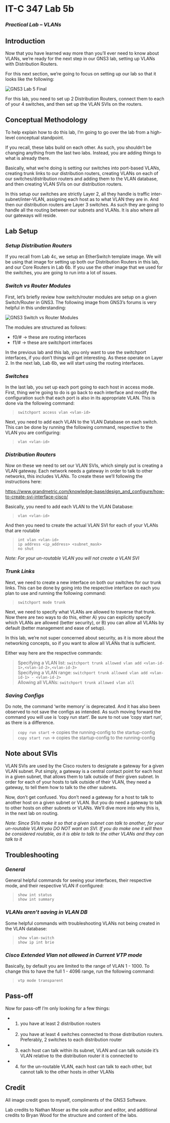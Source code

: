 # IT-C 347 Lab 5b
### *Practical Lab – VLANs*
## Introduction

Now that you have learned way more than you’ll ever need to know about VLANs, we’re ready for the next step in our GNS3 lab, setting up VLANs with Distribution Routers.

For this next section, we’re going to focus on setting up our lab so that it looks like the following:

![GNS3 Lab 5 Final](/assets/images/gns3/Lab-5.png)

For this lab, you need to set up 2 Distribution Routers, connect them to each of your 4 switches, and then set up the VLAN SVIs on the routers.  

## Conceptual Methodology

To help explain how to do this lab, I’m going to go over the lab from a high-level conceptual standpoint.

If you recall, these labs build on each other. As such, you shouldn’t be changing anything from the last two labs. Instead, you are adding things to what is already there.

Basically, what we’re doing is setting our switches into port-based VLANs, creating trunk links to our distribution routers, creating VLANs on each of our switches/distribution routers and adding them to the VLAN database, and then creating VLAN SVIs on our distribution routers.

In this setup our switches are strictly Layer 2, all they handle is traffic inter-subnet/inter-VLAN, assigning each host as to what VLAN they are in. And then our distribution routers are Layer 3 switches. As such they are going to handle all the routing between our subnets and VLANs. It is also where all our gateways will reside.

## Lab Setup 
### *Setup Distribution Routers*

If you recall from Lab 4c, we setup an EtherSwitch template image. We will be using that image for setting up both our Distribution Routers in this lab, and our Core Routers in Lab 6b. If you use the other image that we used for the switches, you are going to run into a lot of issues. 

### *Switch vs Router Modules*

First, let’s briefly review how switch/router modules are setup on a given Switch/Router in GNS3. The following image from GNS3’s forums is very helpful in this understanding:

![GNS3 Switch vs Router Modules](/assets/images/lab5b/gns3-modules.png)
 
The modules are structured as follows:
-	f0/# -> these are routing interfaces
-	f1/# -> these are switchport interfaces

In the previous lab and this lab, you only want to use the switchport interfaces, if you don’t things will get interesting. As these operate on Layer 2. In the next lab, Lab 6b, we will start using the routing interfaces.

### *Switches*
In the last lab, you set up each port going to each host in access mode. First, thing we’re going to do is go back to each interface and modify the configuration such that each port is also in its appropriate VLAN. This is done via the following command:
> `switchport access vlan <vlan-id>`
  
Next, you need to add each VLAN to the VLAN Database on each switch. This can be done by running the following command, respective to the VLAN you are configuring:
>	`vlan <vlan-id>`
  
### *Distribution Routers*
Now on these we need to set our VLAN SVIs, which simply put is creating a VLAN gateway. Each network needs a gateway in order to talk to other networks, this includes VLANs. To create these we’ll following the instructions here:
  
https://www.grandmetric.com/knowledge-base/design_and_configure/how-to-create-svi-interface-cisco/
  
Basically, you need to add each VLAN to the VLAN Database:
> `vlan <vlan-id>`
  
And then you need to create the actual VLAN SVI for each of your VLANs that are routable
> `int vlan <vlan-id>`
> <br>	`ip address <ip_address> <subnet_mask>`
> <br> `no shut`
  
*Note: For your un-routable VLAN you will not create a VLAN SVI*
  
### *Trunk Links*
  
Next, we need to create a new interface on both our switches for our trunk links. This can be done by going into the respective interface on each you plan to use and running the following command:
> `switchport mode trunk`
  
Next, we need to specify what VLANs are allowed to traverse that trunk. Now there are two ways to do this, either A) you can explicitly specify which VLANs are allowed (better security), or B) you can allow all VLANs by default (better management and ease of setup).
  
In this lab, we’re not super concerned about security, as it is more about the networking concepts, so if you want to allow all VLANs that is sufficient. 

Either way here are the respective commands:
> Specifying a VLAN list: `switchport trunk allowed vlan add <vlan-id-1>,<vlan-id-2>,<vlan-id-3>`
> <br>	Specifying a VLAN range: `switchport trunk allowed vlan add <vlan-id-1> - <vlan-id-2>`
> <br>	Allowing all VLANs: `switchport trunk allowed vlan all`
  
### *Saving Configs*
  
Do note, the command ‘write memory’ is deprecated. And it has also been observed to not save the configs as intended. As such moving forward the command you will use is ‘copy run start’. Be sure to not use ‘copy start run’, as there is a difference.
>	`copy run start` -> copies the running-config to the startup-config
> <br>	`copy start run` -> copies the startup-config to the running-config
  
## Note about SVIs
  
VLAN SVIs are used by the Cisco routers to designate a gateway for a given VLAN subnet. Put simply, a gateway is a central contact point for each host in a given subnet, that allows them to talk outside of their given subnet. In order for each of your hosts to talk outside of their VLAN, they need a gateway, to tell them how to talk to the other subnets. 
  
Now, don’t get confused. You don’t need a gateway for a host to talk to another host on a given subnet or VLAN. But you do need a gateway to talk to other hosts on other subnets or VLANs. We’ll dive more into why this is, in the next lab on routing. 
  
*Note: Since SVIs make it so that a given subnet can talk to another, for your un-routable VLAN you DO NOT want an SVI. If you do make one it will then be considered routable, as it is able to talk to the other VLANs and they can talk to it*
  
## Troubleshooting
### *General*  
  
General helpful commands for seeing your interfaces, their respective mode, and their respective VLAN if configured:
> `show int status`
> <br>	`show int summary`
  
### *VLANs aren’t saving in VLAN DB*
  
Some helpful commands with troubleshooting VLANs not being created in the VLAN database:
> `show vlan-switch`
> <br> `show ip int brie`

### *Cisco Extended Vlan not allowed in Current VTP mode*

Basically, by default you are limited to the range of VLAN 1 - 1000. To change this to have the full 1 - 4096 range, run the following command:
> `vtp mode transparent`

## Pass-off
  
Now for pass-off I’m only looking for a few things:
-	1) you have at least 2 distribution routers
-	2) you have at least 4 switches connected to those distribution routers. Preferably, 2 switches to each distribution router
-	3) each host can talk within its subnet, VLAN and can talk outside it’s VLAN relative to the distribution router it is connected to
-	4) for the un-routable VLAN, each host can talk to each other, but cannot talk to the other hosts in other VLANs
  
## Credit
  
All image credit goes to myself, compliments of the GNS3 Software.
  
Lab credits to Nathan Moser as the sole author and editor, and additional credits to Bryan Wood for the structure and content of the labs.
